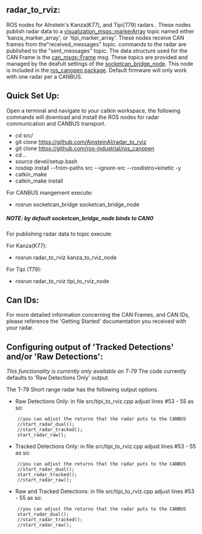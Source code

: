 ## radar_to_rviz:
ROS nodes for AInstein's Kanza(K77), and Tipi(T79) radars .  These nodes publish radar data to a [visualization_msgs::markerArray](http://docs.ros.org/api/visualization_msgs/html/msg/MarkerArray.html) topic named either 'kanza_marker_array', or 'tipi_marker_array'. These nodes receive CAN frames from the"received_messages" topic. commands to the radar are published to the "sent_messages" topic.  The data structure used for the CAN Frame is the [can_msgs::Frame](http://docs.ros.org/api/can_msgs/html/msg/Frame.html) msg. These topics are provided and managed by the deafult settings of the [socketcan_bridge_node](http://wiki.ros.org/socketcan_bridge?distro=lunar). This node is included in the [ros_canopen package](http://wiki.ros.org/ros_canopen?distro=lunar).  Default firmware will only work with one radar per a CANBUS.

## Quick Set Up:
Open a terminal and navigate to your catkin workspace, the following commands will download and install the ROS nodes for radar communication and CANBUS transport.


- cd src/
- git clone https://github.com/AinsteinAI/radar_to_rviz
- git clone https://github.com/ros-industrial/ros_canopen
- cd ..
- source devel/setup.bash
- rosdep install --from-paths src --ignore-src --rosdistro=kinetic -y
- catkin_make
- catkin_make install


For CANBUS mangement execute:

- rosrun socketcan_bridge socketcan_bridge_node
##### NOTE: by default socketcan_bridge_node binds to CAN0


For publishing radar data to topic execute:

For Kanza(K77):
- rosrun radar_to_rviz kanza_to_rviz_node

For Tipi (T79):
- rosrun radar_to_rviz tipi_to_rviz_node

## Can IDs:

For more detailed information concerning the CAN Frames, and CAN IDs, please reference the 'Getting Started' documentation you received with your radar.

## Configuring output of 'Tracked Detections' and/or 'Raw Detections':
*This functionality is currently only available on T-79* 
The code currently defaults to 'Raw Detections Only' output.

The T-79 Short range radar has the following output options.

- Raw Detections Only:  in file src/tipi_to_rviz.cpp adjust lines #53 - 55 as so:
```
    //you can adjust the returns that the radar puts to the CANBUS
    //start_radar_dual();
    //start_radar_tracked();
    start_radar_raw();
```

- Tracked Detections Only: in file src/tipi_to_rviz.cpp adjust lines #53 - 55 as so:
```
    //you can adjust the returns that the radar puts to the CANBUS
    //start_radar_dual();
    start_radar_tracked();
    //start_radar_raw();
```

- Raw and Tracked Detections: in file src/tipi_to_rviz.cpp adjust lines #53 - 55 as so:
```
    //you can adjust the returns that the radar puts to the CANBUS
    start_radar_dual();
    //start_radar_tracked();
    //start_radar_raw();
```

